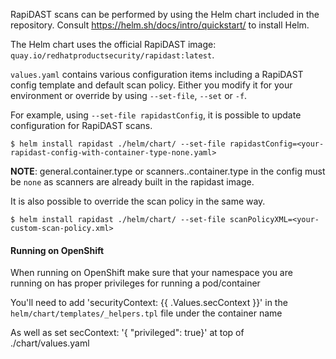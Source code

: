 RapiDAST scans can be performed by using the Helm chart included in the repository. Consult https://helm.sh/docs/intro/quickstart/ to install Helm.

The Helm chart uses the official RapiDAST image: `quay.io/redhatproductsecurity/rapidast:latest`.

`values.yaml` contains various configuration items including a RapiDAST config template and default scan policy. Either you modify it for your environment or override by using `--set-file`, `--set` or `-f`.

For example, using `--set-file rapidastConfig`, it is possible to update configuration for RapiDAST scans.

```
$ helm install rapidast ./helm/chart/ --set-file rapidastConfig=<your-rapidast-config-with-container-type-none.yaml>
```

**NOTE**: general.container.type or scanners.<name>.container.type in the config must be `none` as scanners are already built in the rapidast image.

It is also possible to override the scan policy in the same way.

```
$ helm install rapidast ./helm/chart/ --set-file scanPolicyXML=<your-custom-scan-policy.xml>
```

#### Running on OpenShift
When running on OpenShift make sure that your namespace you are running on has proper privileges for running a pod/container

You'll need to add 'securityContext: {{ .Values.secContext }}' in the` helm/chart/templates/_helpers.tpl` file under the container name 

As well as set secContext: '{ "privileged": true}' at top of ./chart/values.yaml
